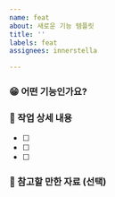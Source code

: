 ```yaml
---
name: feat
about: 새로운 기능 템플릿
title: ''
labels: feat
assignees: innerstella

---
```


### 😁 어떤 기능인가요?



### 📝 작업 상세 내용

- [ ] 
- [ ]
- [ ] 

### 📄 참고할 만한 자료 (선택)
